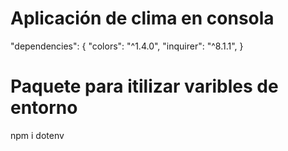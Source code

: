 # Aplicación de clima en consola

"dependencies": {
"colors": "^1.4.0",
"inquirer": "^8.1.1",
}

# Paquete para itilizar varibles de entorno

npm i dotenv
